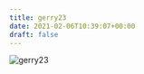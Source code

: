 ```yaml
---
title: gerry23
date: 2021-02-06T10:39:07+00:00
draft: false
---
```


![gerry23](/images/2003-13.jpg)

